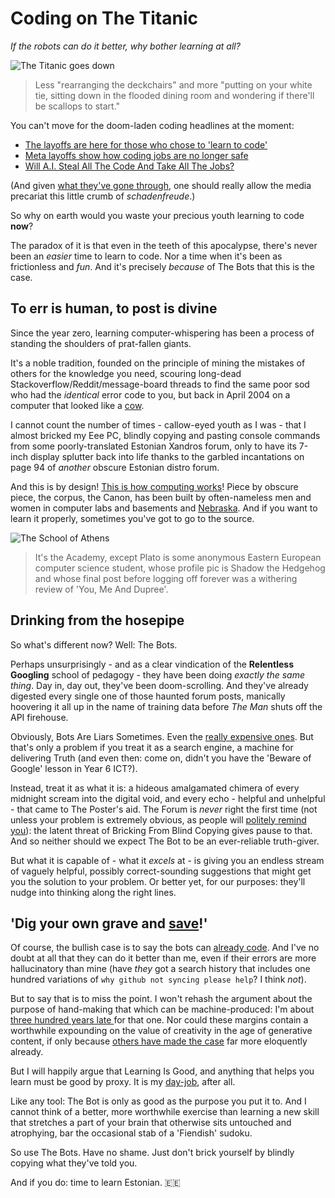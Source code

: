 # Coding on The Titanic
*If the robots can do it better, why bother learning at all?*

![The Titanic goes down](https://live.staticflickr.com/8658/16652891111_f66d108985_z.jpg)
>Less "rearranging the deckchairs" and more "putting on your white tie, sitting down in the flooded dining room and wondering if there'll be scallops to start."

You can't move for the doom-laden coding headlines at the moment: 
* [The layoffs are here for those who chose to 'learn to code'](https://www.businessinsider.com/software-engineer-coding-jobs-face-layoffs-this-year-2023-4)
* [Meta layoffs show how coding jobs are no longer safe](https://www.vox.com/technology/2023/4/21/23692515/tech-workers-software-engineers-layoffs-meta-coding)
* [Will A.I. Steal All The Code And Take All The Jobs?](https://hackaday.com/2023/03/08/will-a-i-steal-all-the-code-and-take-all-the-jobs/)

(And given [what they've gone through]((https://www.theringer.com/tech/2019/1/29/18201695/learn-to-code-twitter-abuse-buzzfeed-journalists)), one should really allow the media precariat this little crumb of *schadenfreude*.) 

So why on earth would you waste your precious youth learning to code **now**? 

The paradox of it is that even in the teeth of this apocalypse, there's never been an *easier* time to learn to code. Nor a time when it's been as frictionless and *fun*. And it's precisely *because* of The Bots that this is the case. 

## To err is human, to post is divine
Since the year zero, learning computer-whispering has been a process of standing the shoulders of prat-fallen giants.

It's a noble tradition, founded on the principle of mining the mistakes of others for the knowledge you need, scouring long-dead Stackoverflow/Reddit/message-board threads to find the same poor sod who had the *identical* error code to you, but back in April 2004 on a computer that looked like a [cow](https://en.wikipedia.org/wiki/Gateway,_Inc.).

I cannot count the number of times - callow-eyed youth as I was - that I almost bricked my Eee PC, blindly copying and pasting console commands from some poorly-translated Estonian Xandros forum, only to have its 7-inch display splutter back into life thanks to the garbled incantations on page 94 of *another* obscure Estonian distro forum. 

And this is by design! [This is how computing works](https://en.wikipedia.org/wiki/History_of_programming_languages)! Piece by obscure piece, the corpus, the Canon, has been built by often-nameless men and women in computer labs and basements  and [Nebraska](https://xkcd.com/2347/). And if you want to learn it properly, sometimes you've got to go to the source. 

![The School of Athens](https://cdn.britannica.com/65/237365-138-03A2AF7F/did-you-know-The-School-of-Athens-Raphael.jpg?w=800&h=450&c=crop)
> It's the Academy, except Plato is some anonymous Eastern European computer science student, whose profile pic is Shadow the Hedgehog and whose final post before logging off forever was a withering review of 'You, Me And Dupree'. 

## Drinking from the hosepipe
So what's different now? Well: The Bots. 

Perhaps unsurprisingly - and as a clear vindication of the **Relentless Googling** school of pedagogy - they have been doing *exactly the same thing*. Day in, day out, they've been doom-scrolling. And they've already digested every single one of those haunted forum posts, manically hoovering it all up in the name of training data before *The Man* shuts off the API firehouse. 

Obviously, Bots Are Liars Sometimes. Even the [really expensive ones](https://www.theverge.com/2023/4/19/23689554/google-ai-chatbot-bard-employees-criticism-pathological-liar).  But that's only a problem if you treat it as a search engine, a machine for delivering Truth (and even then: come on, didn't you have the 'Beware of Google' lesson in Year 6 ICT?). 

Instead, treat it as what it is: a hideous amalgamated chimera of every midnight scream into the digital void, and every echo - helpful and unhelpful - that came to The Poster's aid. The Forum is *never* right the first time (not unless your problem is extremely obvious, as people will [politely remind you](https://lmgtfy.app/?q=how+do+i+switch+my+computer+on)): the latent threat of Bricking From Blind Copying gives pause to that. And so neither should we expect The Bot to be an ever-reliable truth-giver. 

But what it is capable of - what it *excels* at - is giving you an endless stream of vaguely helpful, possibly correct-sounding suggestions that might get you the solution to your problem. Or better yet, for our purposes: they'll nudge into thinking along the right lines. 

## 'Dig your own grave and [save](https://youtu.be/7jYPp9w-0Uk?t=5)!'
Of course, the bullish case is to say the bots can [already code](https://github.com/features/copilot). And I've no doubt at all that they can do it better than me, even if their errors are more hallucinatory than mine (have *they* got a search history that includes one hundred variations of `why github not syncing please help`? I think *not*).

But to say that is to miss the point. I won't rehash the argument about the purpose of hand-making that which can be machine-produced: I'm about [three hundred years late ](https://en.wikipedia.org/wiki/Luddite)for that one. Nor could these margins contain a worthwhile expounding on the value of creativity in the age of generative content, if only because [others have made the case](https://ianleslie.substack.com/p/the-struggle-to-be-human) far more eloquently already. 

But I will happily argue that Learning Is Good, and anything that helps you learn must be good by proxy. It is my [day-job](https://mbruges.com/about), after all.

Like any tool: The Bot is only as good as the purpose you put it to. And I cannot think of a better, more worthwhile exercise than learning a new skill that stretches a part of your brain that otherwise sits untouched and atrophying, bar the occasional stab of a 'Fiendish' sudoku. 

So use The Bots. Have no shame. Just don't brick yourself by blindly copying what they've told you. 

And if you do: time to learn Estonian.  🇪🇪